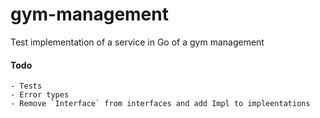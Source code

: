 # gym-management

Test implementation of a service in Go of a gym management

#### Todo

    - Tests
    - Error types
    - Remove `Interface` from interfaces and add Impl to impleentations
